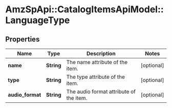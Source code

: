 # AmzSpApi::CatalogItemsApiModel::LanguageType

## Properties
Name | Type | Description | Notes
------------ | ------------- | ------------- | -------------
**name** | **String** | The name attribute of the item. | [optional] 
**type** | **String** | The type attribute of the item. | [optional] 
**audio_format** | **String** | The audio format attribute of the item. | [optional] 

